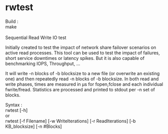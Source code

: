 # rwtest <br />
Build : <br />
 make<br />
<br />
Sequential Read Write IO test<br />
<p>Initially created to test the impact of network share failover scenarios on active read processes.
This tool can be used to test the impact of failures, short service downtimes or latency spikes.
But it is also capable of benchmarking IOPS, Throughput, ...
</p>
<p>It will write -n blocks of -b blocksize to a new file (or overwrite an existing one) and then repeatedly read -n blocks of -b blocksize. In both read and write phases, times are measured in µs for fopen,fclose and each individual fwrite/fread. Statistics are processed and printed to stdout per -n set of blocks.
</p>
Syntax : <br />
rwtest [-h]<br />
or <br />
rwtest [-f Filename] [-w WriteIterations] [-r ReadIterations] [-b KB_blocksize] [-n #Blocks] <br />
<br />

